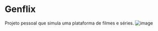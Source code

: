 # Genflix
Projeto pessoal que simula uma plataforma de filmes e séries.
![image](https://user-images.githubusercontent.com/80859834/127878059-0ce4d278-fc9e-4512-8226-339db6c85ab1.png)
